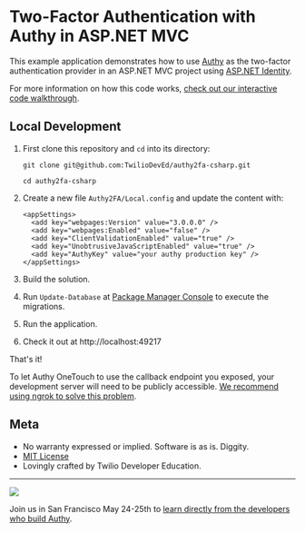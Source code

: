 # Two-Factor Authentication with Authy in ASP.NET MVC

This example application demonstrates how to use [Authy](http://www.authy.com) as the two-factor authentication provider in an ASP.NET MVC project using [ASP.NET Identity](http://www.asp.net/identity/overview/getting-started/introduction-to-aspnet-identity).

For more information on how this code works, [check out our interactive code walkthrough](http://www.twilio.com/docs/howto/walkthrough/two-factor-authentication/csharp/mvc#1).

## Local Development

1. First clone this repository and `cd` into its directory:
   ```
   git clone git@github.com:TwilioDevEd/authy2fa-csharp.git

   cd authy2fa-csharp
   ```

2. Create a new file `Authy2FA/Local.config` and update the content with:
   ```
   <appSettings>
     <add key="webpages:Version" value="3.0.0.0" />
     <add key="webpages:Enabled" value="false" />
     <add key="ClientValidationEnabled" value="true" />
     <add key="UnobtrusiveJavaScriptEnabled" value="true" />
     <add key="AuthyKey" value="your authy production key" />
   </appSettings>
   ```

3. Build the solution.

4. Run `Update-Database` at [Package Manager
   Console](https://docs.nuget.org/consume/package-manager-console) to execute the migrations.

5. Run the application.

6. Check it out at http://localhost:49217

That's it!

To let Authy OneTouch to use the callback endpoint you exposed, your development server will need to be publicly accessible. [We recommend using ngrok to solve this problem](https://www.twilio.com/blog/2015/09/6-awesome-reasons-to-use-ngrok-when-testing-webhooks.html).

## Meta

* No warranty expressed or implied. Software is as is. Diggity.
* [MIT License](http://www.opensource.org/licenses/mit-license.html)
* Lovingly crafted by Twilio Developer Education.

---------------
<a href="http://twilio.com/signal">![](https://s3.amazonaws.com/baugues/signal-logo.png)</a>

Join us in San Francisco May 24-25th to [learn directly from the developers who build Authy](https://www.twilio.com/signal/schedule/2crLXWsVZaA2WIkaCUyYOc/aut). 

